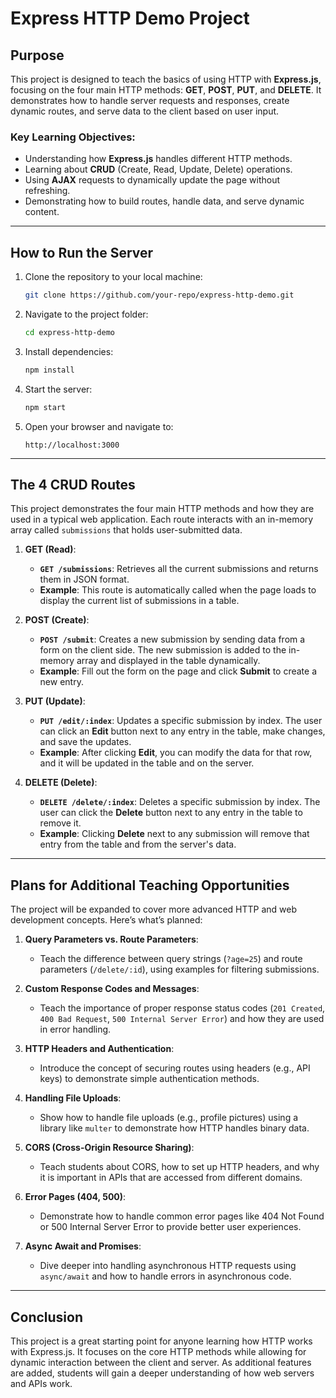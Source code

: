 # Express HTTP Demo Project

## Purpose
This project is designed to teach the basics of using HTTP with **Express.js**, focusing on the four main HTTP methods: **GET**, **POST**, **PUT**, and **DELETE**. It demonstrates how to handle server requests and responses, create dynamic routes, and serve data to the client based on user input.

### Key Learning Objectives:
- Understanding how **Express.js** handles different HTTP methods.
- Learning about **CRUD** (Create, Read, Update, Delete) operations.
- Using **AJAX** requests to dynamically update the page without refreshing.
- Demonstrating how to build routes, handle data, and serve dynamic content.

---

## How to Run the Server

1. Clone the repository to your local machine:
    ```bash
    git clone https://github.com/your-repo/express-http-demo.git
    ```
2. Navigate to the project folder:
    ```bash
    cd express-http-demo
    ```
3. Install dependencies:
    ```bash
    npm install
    ```
4. Start the server:
    ```bash
    npm start
    ```
5. Open your browser and navigate to:
    ```
    http://localhost:3000
    ```

---

## The 4 CRUD Routes

This project demonstrates the four main HTTP methods and how they are used in a typical web application. Each route interacts with an in-memory array called `submissions` that holds user-submitted data.

1. **GET (Read)**:
    - **`GET /submissions`**: Retrieves all the current submissions and returns them in JSON format.
    - **Example**: This route is automatically called when the page loads to display the current list of submissions in a table.
   
2. **POST (Create)**:
    - **`POST /submit`**: Creates a new submission by sending data from a form on the client side. The new submission is added to the in-memory array and displayed in the table dynamically.
    - **Example**: Fill out the form on the page and click **Submit** to create a new entry.

3. **PUT (Update)**:
    - **`PUT /edit/:index`**: Updates a specific submission by index. The user can click an **Edit** button next to any entry in the table, make changes, and save the updates.
    - **Example**: After clicking **Edit**, you can modify the data for that row, and it will be updated in the table and on the server.

4. **DELETE (Delete)**:
    - **`DELETE /delete/:index`**: Deletes a specific submission by index. The user can click the **Delete** button next to any entry in the table to remove it.
    - **Example**: Clicking **Delete** next to any submission will remove that entry from the table and from the server's data.

---

## Plans for Additional Teaching Opportunities

The project will be expanded to cover more advanced HTTP and web development concepts. Here’s what’s planned:

1. **Query Parameters vs. Route Parameters**:
   - Teach the difference between query strings (`?age=25`) and route parameters (`/delete/:id`), using examples for filtering submissions.

2. **Custom Response Codes and Messages**:
   - Teach the importance of proper response status codes (`201 Created`, `400 Bad Request`, `500 Internal Server Error`) and how they are used in error handling.

3. **HTTP Headers and Authentication**:
   - Introduce the concept of securing routes using headers (e.g., API keys) to demonstrate simple authentication methods.

4. **Handling File Uploads**:
   - Show how to handle file uploads (e.g., profile pictures) using a library like `multer` to demonstrate how HTTP handles binary data.

5. **CORS (Cross-Origin Resource Sharing)**:
   - Teach students about CORS, how to set up HTTP headers, and why it is important in APIs that are accessed from different domains.

6. **Error Pages (404, 500)**:
   - Demonstrate how to handle common error pages like 404 Not Found or 500 Internal Server Error to provide better user experiences.

7. **Async Await and Promises**:
   - Dive deeper into handling asynchronous HTTP requests using `async/await` and how to handle errors in asynchronous code.

---

## Conclusion

This project is a great starting point for anyone learning how HTTP works with Express.js. It focuses on the core HTTP methods while allowing for dynamic interaction between the client and server. As additional features are added, students will gain a deeper understanding of how web servers and APIs work.
